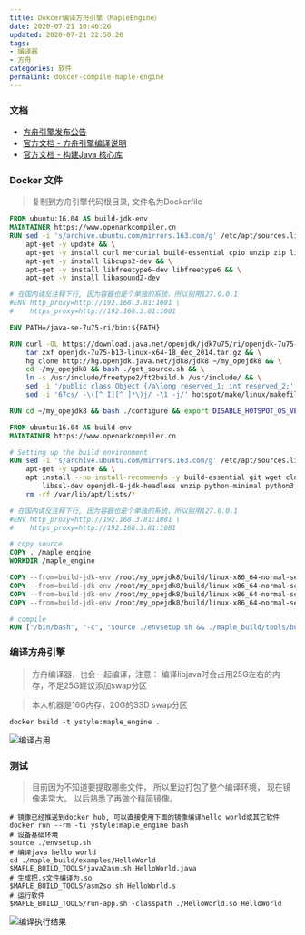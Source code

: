```yaml
---
title: Dokcer编译方舟引擎（MapleEngine）
date: 2020-07-21 10:46:26
updated: 2020-07-21 22:50:26
tags:
- 编译器
- 方舟
categories: 软件
permalink: dokcer-compile-maple-engine
---
```


### 文档
- [方舟引擎发布公告](https://gitee.com/harmonyos/OpenArkCompiler/issues/I1OHE5)
- [官方文档 - 方舟引擎编译说明](https://gitee.com/openarkcompiler-incubator/maple_engine)
- [官方文档 - 构建Java 核心库](https://gitee.com/openarkcompiler-incubator/maple_engine/blob/master/maple_build/doc/build_OpenJDK8.md)

### Docker 文件
>复制到方舟引擎代码根目录, 文件名为Dockerfile

```dockerfile
FROM ubuntu:16.04 AS build-jdk-env
MAINTAINER https://www.openarkcompiler.cn
RUN sed -i 's/archive.ubuntu.com/mirrors.163.com/g' /etc/apt/sources.list && \
    apt-get -y update && \
    apt-get -y install curl mercurial build-essential cpio unzip zip libx11-dev libxext-dev libxrender-dev libxtst-dev libxt-dev && \
    apt-get -y install libcups2-dev && \
    apt-get -y install libfreetype6-dev libfreetype6 && \
    apt-get -y install libasound2-dev

# 在国内请反注释下行, 因为容器也是个单独的系统，所以别用127.0.0.1
#ENV http_proxy=http://192.168.3.81:1081 \ 
#    https_proxy=http://192.168.3.81:1081

ENV PATH=/java-se-7u75-ri/bin:${PATH}

RUN curl -OL https://download.java.net/openjdk/jdk7u75/ri/openjdk-7u75-b13-linux-x64-18_dec_2014.tar.gz && \
    tar zxf openjdk-7u75-b13-linux-x64-18_dec_2014.tar.gz && \
    hg clone http://hg.openjdk.java.net/jdk8/jdk8 ~/my_opejdk8 && \
    cd ~/my_opejdk8 && bash ./get_source.sh && \
    ln -s /usr/include/freetype2/ft2build.h /usr/include/ && \
    sed -i '/public class Object {/a\long reserved_1; int reserved_2;' ~/my_opejdk8/jdk/src/share/classes/java/lang/Object.java && \
    sed -i '67cs/ -\([^ I][^ ]*\)j/ -\1 -j/' hotspot/make/linux/makefiles/adjust-mflags.sh

RUN cd ~/my_opejdk8 && bash ./configure && export DISABLE_HOTSPOT_OS_VERSION_CHECK=ok; make all

FROM ubuntu:16.04 AS build-env
MAINTAINER https://www.openarkcompiler.cn

# Setting up the build environment
RUN sed -i 's/archive.ubuntu.com/mirrors.163.com/g' /etc/apt/sources.list && \
    apt-get -y update && \
    apt install --no-install-recommends -y build-essential git wget clang cmake libffi-dev libelf-dev libunwind-dev \
        libssl-dev openjdk-8-jdk-headless unzip python-minimal python3 && \
    rm -rf /var/lib/apt/lists/*

# 在国内请反注释下行, 因为容器也是个单独的系统，所以别用127.0.0.1
#ENV http_proxy=http://192.168.3.81:1081 \ 
#    https_proxy=http://192.168.3.81:1081

# copy source
COPY . /maple_engine
WORKDIR /maple_engine

COPY --from=build-jdk-env /root/my_opejdk8/build/linux-x86_64-normal-server-release/images/lib/rt.jar /maple_engine/maple_build/jar/
COPY --from=build-jdk-env /root/my_opejdk8/build/linux-x86_64-normal-server-release/images/lib/jce.jar /maple_engine/maple_build/jar/
COPY --from=build-jdk-env /root/my_opejdk8/build/linux-x86_64-normal-server-release/images/lib/jsse.jar /maple_engine/maple_build/jar/
COPY --from=build-jdk-env /root/my_opejdk8/build/linux-x86_64-normal-server-release/images/lib/charsets.jar /maple_engine/maple_build/jar/

# compile
RUN ["/bin/bash", "-c", "source ./envsetup.sh && ./maple_build/tools/build-maple.sh && ./maple_build/tools/build-libcore.sh"]

```

### 编译方舟引擎
>方舟编译器，也会一起编译，注意： 编译libjava时会占用25G左右的内存，不足25G建议添加swap分区

>本人机器是16G内存，20G的SSD swap分区

```shell
docker build -t ystyle:maple_engine .
```
![编译占用](https://dl.ystyle.top/images/2020-07/44F09FD9B6FF040264D4D5D02EBD079E.jpg)

### 测试
>目前因为不知道要提取哪些文件， 所以里边打包了整个编译环境， 现在镜像非常大。 以后熟悉了再做个精简镜像。

```
# 镜像已经推送到docker hub, 可以直接使用下面的镜像编译hello world或其它软件
docker run --rm -ti ystyle:maple_engine bash
# 设备基础环境
source ./envsetup.sh
# 编译java hello world
cd ./maple_build/examples/HelloWorld
$MAPLE_BUILD_TOOLS/java2asm.sh HelloWorld.java
# 生成把.s文件编译为.so
$MAPLE_BUILD_TOOLS/asm2so.sh HelloWorld.s
# 运行软件
$MAPLE_BUILD_TOOLS/run-app.sh -classpath ./HelloWorld.so HelloWorld
```

![编译执行结果](https://dl.ystyle.top/images/2020-07/2020-07-22_10-35.png)

